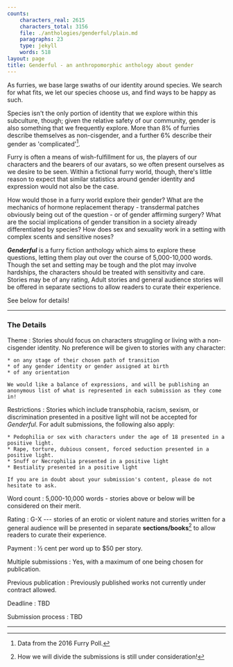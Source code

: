```yaml
---
counts:
    characters_real: 2615
    characters_total: 3156
    file: ./anthologies/genderful/plain.md
    paragraphs: 23
    type: jekyll
    words: 518
layout: page
title: Genderful - an anthropomorphic anthology about gender
---
```


As furries, we base large swaths of our identity around species. We search for what fits, we let our species choose us, and find ways to be happy as such.

Species isn't the only portion of identity that we explore within this subculture, though; given the relative safety of our community, gender is also something that we frequently explore. More than 8% of furries describe themselves as non-cisgender, and a further 6% describe their gender as 'complicated'[^stats].

Furry is often a means of wish-fulfillment for us, the players of our characters and the bearers of our avatars, so we often present ourselves as we desire to be seen. Within a fictional furry world, though, there's little reason to expect that similar statistics around gender identity and expression would not also be the case.

How would those in a furry world explore their gender? What are the mechanics of hormone replacement therapy - transdermal patches obviously being out of the question - or of gender affirming surgery? What are the social implications of gender transition in a society already differentiated by species? How does sex and sexuality work in a setting with complex scents and sensitive noses?

***Genderful*** is a furry fiction anthology which aims to explore these questions, letting them play out over the course of 5,000-10,000 words. Though the set and setting may be tough and the plot may involve hardships, the characters should be treated with sensitivity and care. Stories may be of any rating, Adult stories and general audience stories will be offered in separate sections to allow readers to curate their experience.

See below for details!

-----

### The Details

Theme
:   Stories should focus on characters struggling or living with a non-cisgender identity. No preference will be given to stories with any character:

    * on any stage of their chosen path of transition
    * of any gender identity or gender assigned at birth
    * of any orientation

    We would like a balance of expressions, and will be publishing an anonymous list of what is represented in each submission as they come in!

Restrictions
:   Stories which include transphobia, racism, sexism, or discrimination presented in a positive light will not be accepted for *Genderful*. For adult submissions, the following also apply:

    * Pedophilia or sex with characters under the age of 18 presented in a positive light.
    * Rape, torture, dubious consent, forced seduction presented in a positive light.
    * Snuff or Necrophilia presented in a positive light
    * Bestiality presented in a positive light

    If you are in doubt about your submission's content, please do not hesitate to ask.

Word count
:   5,000-10,000 words - stories above or below will be considered on their merit.

Rating
:   G-X --- stories of an erotic or violent nature and stories written for a general audience will be presented in separate **sections/books**[^rating] to allow readers to curate their experience.

Payment
:   &frac12; cent per word up to $50 per story.

Multiple submissions
:   Yes, with a maximum of one being chosen for publication.

Previous publication
:   Previously published works not currently under contract allowed.

Deadline
:   TBD

Submission process
:   TBD

-----

[^stats]: Data from the 2016 Furry Poll.
[^rating]: How we will divide the submissions is still under consideration!
